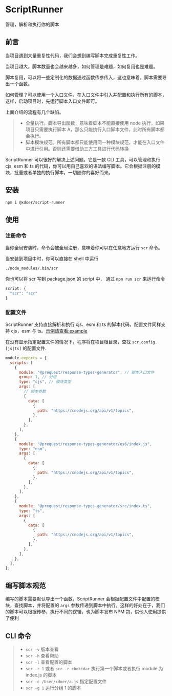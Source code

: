 # ScriptRunner

管理，解析和执行你的脚本

## 前言

当项目遇到大量重复性代码，我们会想到编写脚本完成重复性工作。

当项目越大，脚本数量也会越来越多，如何管理是难题，如何复用也是难题。

脚本复用，可以将一些定制化的数据通过函数传参传入，这也意味着，脚本需要导出一个函数。

如何管理？可以使用一个入口文件，在入口文件中引入并配置和执行所有的脚本，这样，启动项目时，先运行脚本入口文件即可。

上面介绍的流程有几个缺陷。

> - 全量执行。脚本导出函数，意味着脚本不能直接使用 node 执行，如果项目只需要执行脚本 A，那么只能执行入口脚本文件，此时所有脚本都会执行。
> - 脚本模块规范。所有脚本都只能使用同一种模块规范，才能在入口文件中进行引用。否则还需要借助三方工具进行代码转换

ScriptRunner 可以很好的解决上述问题。它是一款 CLI 工具，可以管理和执行 cjs, esm 和 ts 的代码，你可以用自己喜欢的语法编写脚本。它会根据注册的模块，批量或者单独的执行脚本，一切随你的喜好而来。

## 安装

```bash
npm i @xdoer/script-runner
```

## 使用

### 注册命令

当你全局安装时，命令会被全局注册，意味着你可以在任意地方运行 `scr` 命令。

当安装到项目中时，你可以直接在 shell 中运行

```bash
./node_modules/.bin/scr
```

你也可以将 scr 写到 package.json 的 script 中， 通过 `npm run scr` 来运行命令

```ts
script: {
  "scr": "scr"
}
```

### 配置文件

ScriptRunner 支持直接解析和执行 cjs、esm 和 ts 的脚本代码，配置文件同样支持 cjs，esm 与 ts。[示例请查看:example](example/README.md)

在没有显示指定配置文件的情况下，程序将在项目根目录，查找 `scr.config.[js|ts]` 的配置文件.

```js
module.exports = {
  scripts: [
    {
      module: "@prequest/response-types-generator", // 脚本入口文件
      group: 1, // 分组
      type: "cjs", // 模块类型
      args: [
        // 脚本参数
        {
          data: [
            {
              path: "https://cnodejs.org/api/v1/topics",
            },
          ],
        },
      ],
    },
    {
      module: "@prequest/response-types-generator/es6/index.js",
      type: "esm",
      args: [
        {
          data: [
            {
              path: "https://cnodejs.org/api/v1/topics",
            },
          ],
        },
      ],
    },
    {
      module: "@prequest/response-types-generator/src/index.ts",
      type: "ts",
      args: [
        {
          data: [
            {
              path: "https://cnodejs.org/api/v1/topics",
            },
          ],
        },
      ],
    },
  ],
};
```

## 编写脚本规范

编写的脚本需要默认导出一个函数，ScriptRunner 会根据配置文件中配置的模块，查找脚本，并将配置的 `args` 参数传递到脚本中执行。这样的好处在于，我们的脚本可以根据传参，执行不同的逻辑，也为脚本发布 NPM 包，供他人使用提供了便利

## CLI 命令

> - `scr -v` 版本查看
> - `scr -h` 查看帮助
> - `scr -l` 查看配置的脚本
> - `scr -r 1` 或者 `scr -r chokidar` 执行第一个脚本或者执行 module 为 index.js 的脚本
> - `scr -c /User/xdoer/a.js` 指定配置文件
> - `scr -g 1` 运行分组 1 的脚本
